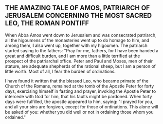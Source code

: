 ## THE AMAZING TALE OF AMOS, PATRIARCH OF JERUSALEM CONCERNING THE MOST SACRED LEO, THE ROMAN PONTIFF

When Abba Amos went down to Jerusalem and was consecrated patriarch, all the higoumens of the monasteries went up to do homage to him, and among them, I also went up, together with my higoumen. The patriarch started saying to the fathers: "Pray for me, fathers, for I have been handed a great and difficult burden, and I am more than a little terrified at the prospect of the patriarchal office. Peter and Paul and Moses, men of their stature, are adequate shepherds of the rational sheep, but I am a person of little worth. Most of all, I fear the burden of ordinations. 

I have found it written that the blessed Leo, who became primate of the Church of the Romans, remained at the tomb of the Apostle Peter for forty days, exercising himself in fasting and prayer, invoking the Apostle Peter to intercede with God for him, that his faults might be pardoned. When forty days were fulfilled, the apostle appeared to him, saying: "I prayed for you, and all your sins are forgiven, except for those of ordinations. This alone will be asked of you: whether you did well or not in ordaining those whom you ordained."
